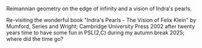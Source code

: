 Reimannian geometry on the edge of infinity and a vision of Indra's pearls.

Re-visiting the wonderful book "Indra's Pearls - The Vision of Felix
Klein" by Mumford, Series and Wright; Cambridge University Press 2002
after twenty years time to have some fun in PSL(2,C) during my autumn
break 2025; where did the time go?


